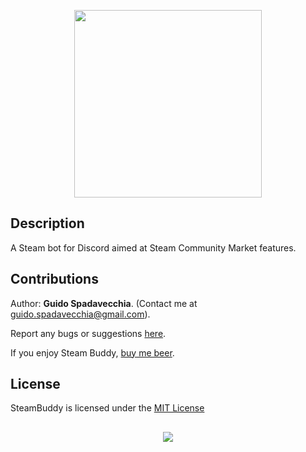 <p align="center">
  <img src="https://github.com/guidospadavecchia/SteamBuddy/blob/master/design/images/dolar-logo-title.png" width="300px" height="300px">
</p>

## Description
A Steam bot for Discord aimed at Steam Community Market features.

## Contributions
Author: <b>Guido Spadavecchia</b>. (Contact me at guido.spadavecchia@gmail.com).  

Report any bugs or suggestions [here](https://github.com/guidospadavecchia/SteamBuddy/issues).

If you enjoy Steam Buddy, [buy me beer](https://paypal.me/guidospadavecchia).

## License
SteamBuddy is licensed under the [MIT License](https://github.com/guidospadavecchia/SteamBuddy/blob/master/LICENSE)

## 
<p align="center">
  <img src="http://ForTheBadge.com/images/badges/built-with-love.svg">
</p>
